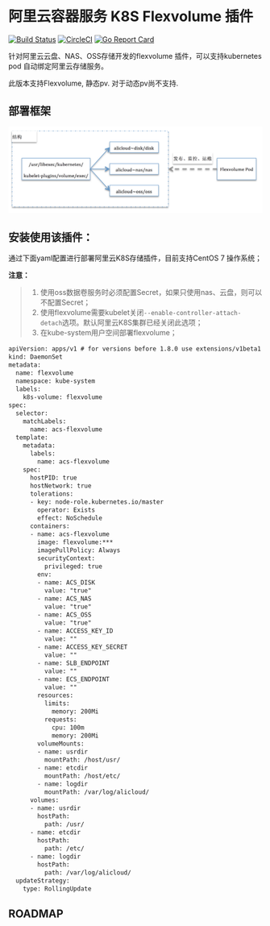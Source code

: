 # 阿里云容器服务 K8S Flexvolume 插件

[![Build Status](https://travis-ci.org/AliyunContainerService/flexvolume.svg?branch=master)](https://travis-ci.org/AliyunContainerService/flexvolume) [![CircleCI](https://circleci.com/gh/AliyunContainerService/flexvolume.svg?style=svg)](https://circleci.com/gh/AliyunContainerService/flexvolume) [![Go Report Card](https://goreportcard.com/badge/github.com/AliyunContainerService/flexvolume)](https://goreportcard.com/report/github.com/AliyunContainerService/flexvolume)

针对阿里云云盘、NAS、OSS存储开发的flexvolume 插件，可以支持kubernetes pod 自动绑定阿里云存储服务。

此版本支持Flexvolume, 静态pv. 对于动态pv尚不支持.

## 部署框架
  ![系统框架图](docs/flexvolume.png)

## 安装使用该插件：


通过下面yaml配置进行部署阿里云K8S存储插件，目前支持CentOS 7 操作系统；

**注意：**
> 1. 使用oss数据卷服务时必须配置Secret，如果只使用nas、云盘，则可以不配置Secret；
> 2. 使用flexvolume需要kubelet关闭`--enable-controller-attach-detach`选项。默认阿里云K8S集群已经关闭此选项；
> 3. 在kube-system用户空间部署flexvolume；


```
apiVersion: apps/v1 # for versions before 1.8.0 use extensions/v1beta1
kind: DaemonSet
metadata:
  name: flexvolume
  namespace: kube-system
  labels:
    k8s-volume: flexvolume
spec:
  selector:
    matchLabels:
      name: acs-flexvolume
  template:
    metadata:
      labels:
        name: acs-flexvolume
    spec:
      hostPID: true
      hostNetwork: true
      tolerations:
      - key: node-role.kubernetes.io/master
        operator: Exists
        effect: NoSchedule
      containers:
      - name: acs-flexvolume
        image: flexvolume:***
        imagePullPolicy: Always
        securityContext:
          privileged: true
        env:
        - name: ACS_DISK
          value: "true"
        - name: ACS_NAS
          value: "true"
        - name: ACS_OSS
          value: "true"
        - name: ACCESS_KEY_ID
          value: ""
        - name: ACCESS_KEY_SECRET
          value: ""
        - name: SLB_ENDPOINT
          value: ""
        - name: ECS_ENDPOINT
          value: ""
        resources:
          limits:
            memory: 200Mi
          requests:
            cpu: 100m
            memory: 200Mi
        volumeMounts:
        - name: usrdir
          mountPath: /host/usr/
        - name: etcdir
          mountPath: /host/etc/
        - name: logdir
          mountPath: /var/log/alicloud/
      volumes:
      - name: usrdir
        hostPath:
          path: /usr/
      - name: etcdir
        hostPath:
          path: /etc/
      - name: logdir
        hostPath:
          path: /var/log/alicloud/
  updateStrategy:
    type: RollingUpdate
```


## ROADMAP

